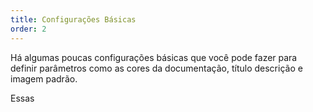 ```yaml
---
title: Configurações Básicas
order: 2
---
```


Há algumas poucas configurações básicas que você pode fazer para definir parâmetros como as cores da documentação, título descrição e imagem padrão.

Essas 
